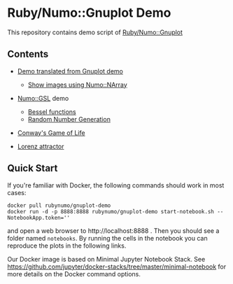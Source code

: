 # Ruby/Numo::Gnuplot Demo

This repository contains demo script of
[Ruby/Numo::Gnuplot](https://github.com/ruby-numo/gnuplot)

## Contents

* [Demo translated from Gnuplot demo](gnuplot)
  * [Show images using Numo::NArray](misc/image)

* [Numo::GSL](https://github.com/ruby-numo/gsl) demo
  * [Bessel functions](gsl/bessel)
  * [Random Number Generation](gsl/rng)

* [Conway's Game of Life](misc/lifegame)
* [Lorenz attractor](misc/lorenz)

## Quick Start
If you're familiar with Docker, the following commands should work in most cases:

```
docker pull rubynumo/gnuplot-demo
docker run -d -p 8888:8888 rubynumo/gnuplot-demo start-notebook.sh --NotebookApp.token=''
```

and open a web browser to http://localhost:8888 . Then you should see a folder named `notebooks`.
By running the cells in the notebook you can reproduce the plots in the following links.

Our Docker image is based on Minimal Jupyter Notebook Stack.
See https://github.com/jupyter/docker-stacks/tree/master/minimal-notebook for more details on the Docker command options.
